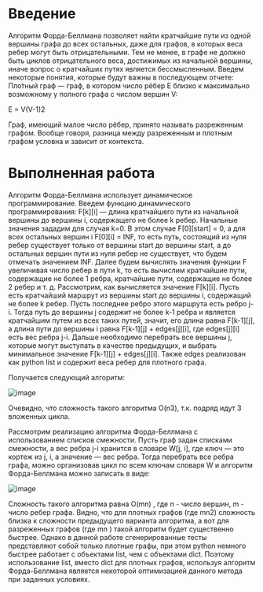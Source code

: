 # Введение
Алгоритм Форда-Беллмана позволяет найти кратчайшие пути из одной вершины графа до всех остальных, даже для графов, в которых веса ребер могут быть отрицательными. Тем не менее, в графе не должно быть циклов отрицательного веса, достижимых из начальной вершины, иначе вопрос о кратчайших путях является бессмысленным. 
Введем некоторые понятия, которые будут важны в последующем отчете: 
Пло́тный граф — граф, в котором число рёбер E близко к максимально возможному у полного графа с числом вершин V:

E = V(V-1)2

Граф, имеющий малое число рёбер, принято называть разреженным графом.
Вообще говоря, разница между разреженным и плотным графом условна и зависит от контекста. 

# Выполненная работа 
Алгоритм Форда-Беллмана использует динамическое программирование. Введем функцию динамического программирования:
F[k][i] — длина кратчайшего пути из начальной вершины до вершины i, содержащего не более k ребер.
Начальные значения зададим для случая k=0. В этом случае F[0][start] = 0, а для всех остальных вершин i F[0][i] = INF, то есть путь, состоящий из нуля ребер существует только от вершины start до вершины start, а до остальных вершин пути из нуля ребер не существует, что будем отмечать значением INF.
Далее будем вычислять значения функции F увеличивая число ребер в пути k, то есть вычислим кратчайшие пути, содержащие не более 1 ребра, кратчайшие пути, содержащие не более 2 ребер и т. д.
Рассмотрим, как вычисляется значение F[k][i]. Пусть есть кратчайший маршрут из вершины start до вершины i, содержащий не более k ребер. Пусть последнее ребро этого маршрута есть ребро j-i. Тогда путь до вершины j содержит не более k-1 ребра и является кратчайшим путем из всех таких путей, значит, его длина равна F[k-1][j], а длина пути до вершины i равна F[k-1][j] + edges[j][i], где edges[j][i] есть вес ребра j-i. Дальше необходимо перебрать все вершины j, которые могут выступать в качестве предыдущих, и выбрать минимальное значение F[k-1][j] + edges[j][i]. Также edges реализован как python list и содержит веса ребер для плотного графа.

Получается следующий алгоритм: 

![image](https://user-images.githubusercontent.com/58371161/218878693-c1d0edc8-40ec-4dcb-85d4-59105ab3e3f7.png)

Очевидно, что сложность такого алгоритма O(n3), т.к. подряд идут 3 вложенных цикла.

Рассмотрим реализацию алгоритма Форда-Беллмана с использованием списков смежности.
Пусть граф задан списками смежности, а вес ребра j-i хранится в словаре         W[j, i], где ключ — это кортеж из j, i, а значение — вес ребра. Тогда перебрать все ребра графа, можно организовав цикл по всем ключам словаря W и алгоритм Форда-Беллмана можно записать в виде:

![image](https://user-images.githubusercontent.com/58371161/218878562-05c23858-6f48-4c48-8c1b-8cad3159794c.png)

Сложность такого алгоритма равна O(mn) , где  n - число вершин, m - число ребер графа. Видно, что для плотных графов (где mn2) сложность близка к сложности предыдущего варианта алгоритма, а вот для разреженных графов (где mn ) такой алгоритм будет существенно быстрее.
Однако в данной работе сгенерированные тесты представляют собой только плотные графы, при этом python немного быстрее работает с объектами list, чем с объектами dict. Поэтому использование list, вместо dict для плотных графов, используя алгоритм Форда-Беллмана является некоторой оптимизацией данного метода при заданных условиях. 
